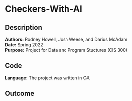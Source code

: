 # Checkers-With-AI

## Description
**Authors:** Rodney Howell, Josh Weese, and Darius McAdam  
**Date:** Spring 2022  
**Purpose:** Project for Data and Program Stuctures (CIS 300)  

## Code
**Language:** The project was written in C#.

## Outcome
